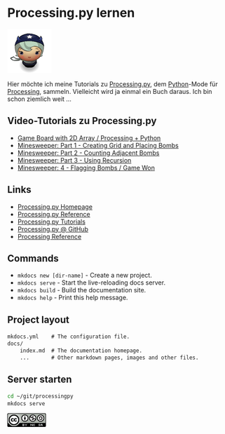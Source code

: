 # Processing.py lernen

![Horn Girl](images/horngirl.png)

Hier möchte ich meine Tutorials zu [Processing.py][2], dem [Python][3]-Mode für [Processing][4], sammeln. Vielleicht wird ja einmal ein Buch daraus. Ich bin schon ziemlich weit …

## Video-Tutorials zu Processing.py

- [Game Board with 2D Array / Processing + Python](https://www.youtube.com/watch?v=nsLTQj-l_18)
- [Minesweeper: Part 1 - Creating Grid and Placing Bombs](https://www.youtube.com/watch?v=5d1CfnYT-KM)
- [Minesweeper: Part 2 - Counting Adjacent Bombs](https://www.youtube.com/watch?v=5xnZW7lZTDY)
- [Minesweeper: Part 3 - Using Recursion](https://www.youtube.com/watch?v=uDB723bqoPA)
- [Minesweeper: 4 - Flagging Bombs / Game Won](https://www.youtube.com/watch?v=o-kx4Vf0DvQ)


## Links

- [Processing.py Homepage](http://py.processing.org/)
- [Processing.py Reference](http://py.processing.org/reference/)
- [Processing.py Tutorials](http://py.processing.org/tutorials/)
- [Processing.py @ GitHub](https://github.com/jdf/processing.py)
- [Processing Reference](https://processing.org/reference/)

## Commands

* `mkdocs new [dir-name]` - Create a new project.
* `mkdocs serve` - Start the live-reloading docs server.
* `mkdocs build` - Build the documentation site.
* `mkdocs help` - Print this help message.

## Project layout

    mkdocs.yml    # The configuration file.
    docs/
        index.md  # The documentation homepage.
        ...       # Other markdown pages, images and other files.

## Server starten

~~~bash
cd ~/git/processingpy
mkdocs serve
~~~

[![cc-by-nc-sa](images/cc-by-nc-sa.png)][1]

[1]: http://creativecommons.org/licenses/by-nc-sa/4.0/
[2]: http://cognitiones.kantel-chaos-team.de/programmierung/creativecoding/processing/processingpy.html
[3]: http://cognitiones.kantel-chaos-team.de/programmierung/python/python.html
[4]: http://cognitiones.kantel-chaos-team.de/programmierung/creativecoding/processing/processing.html
